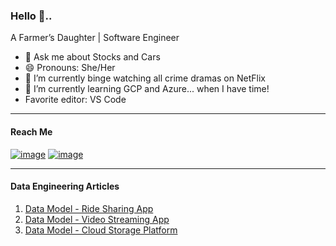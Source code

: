 ### Hello 👋..

A Farmer’s Daughter | Software Engineer 

- 💬 Ask me about Stocks and Cars
- 😄 Pronouns: She/Her
- 🔭 I’m currently binge watching all crime dramas on NetFlix
- 🌱 I’m currently learning GCP and Azure... when I have time!
- Favorite editor: VS Code

 
-----------------------
#### Reach Me  

   [![image](https://img.shields.io/badge/LinkedIn-0077B5?style=for-the-badge&logo=linkedin&logoColor=white)](https://www.linkedin.com/in/sowmyamupparaju/)
[![image](https://img.shields.io/badge/Medium-12100E?style=for-the-badge&logo=medium&logoColor=white)](https://sowmyamupparaju.medium.com/)

------------
#### Data Engineering Articles

1. [Data Model - Ride Sharing App](https://medium.com/geekculture/data-warehouse-design-data-model-for-ride-sharing-or-taxi-service-5fc20d8eb424)
2. [Data Model - Video Streaming App](https://medium.com/geekculture/data-modeling-design-video-streaming-platform-e8aa4f121b1b)
3. [Data Model - Cloud Storage Platform](https://sowmyamupparaju.medium.com/data-engineer-interviews-design-data-model-for-cloud-storage-platform-5768a19bdc40)


